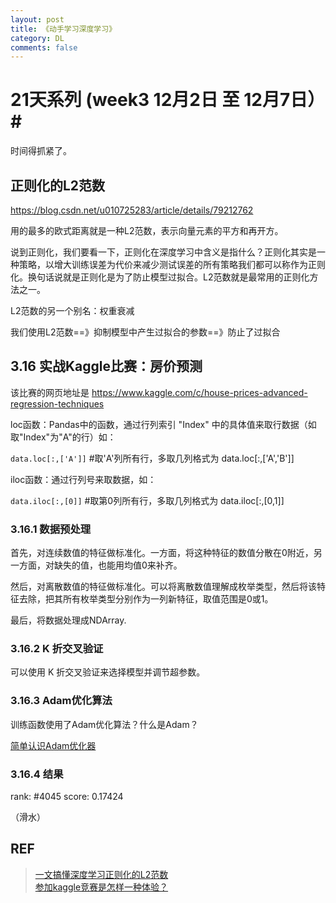 ```yaml
---
layout: post
title: 《动手学习深度学习》
category: DL
comments: false
---
```


# 21天系列 (week3 12月2日 至 12月7日）#

时间得抓紧了。

## 正则化的L2范数

https://blog.csdn.net/u010725283/article/details/79212762

用的最多的欧式距离就是一种L2范数，表示向量元素的平方和再开方。

说到正则化，我们要看一下，正则化在深度学习中含义是指什么？正则化其实是一种策略，以增大训练误差为代价来减少测试误差的所有策略我们都可以称作为正则化。换句话说就是正则化是为了防止模型过拟合。L2范数就是最常用的正则化方法之一。

L2范数的另一个别名：权重衰减

我们使用L2范数==》抑制模型中产生过拟合的参数==》防止了过拟合

## 3.16 实战Kaggle比赛：房价预测

该比赛的网页地址是 https://www.kaggle.com/c/house-prices-advanced-regression-techniques 

loc函数：Pandas中的函数，通过行列索引 "Index" 中的具体值来取行数据（如取"Index"为"A"的行）如：

`data.loc[:,['A']]` #取'A'列所有行，多取几列格式为 data.loc[:,['A','B']]

iloc函数：通过行列号来取数据，如：

`data.iloc[:,[0]]` #取第0列所有行，多取几列格式为 data.iloc[:,[0,1]]

### 3.16.1 数据预处理

首先，对连续数值的特征做标准化。一方面，将这种特征的数值分散在0附近，另一方面，对缺失的值，也能用均值0来补齐。

然后，对离散数值的特征做标准化。可以将离散数值理解成枚举类型，然后将该特征去除，把其所有枚举类型分别作为一列新特征，取值范围是0或1。

最后，将数据处理成NDArray.

### 3.16.2 K 折交叉验证
可以使用 K 折交叉验证来选择模型并调节超参数。

### 3.16.3 Adam优化算法

训练函数使用了Adam优化算法？什么是Adam？

[简单认识Adam优化器](https://www.jianshu.com/p/aebcaf8af76e)

### 3.16.4 结果

rank: #4045
score: 0.17424

（滑水）

## REF
> [一文搞懂深度学习正则化的L2范数](https://blog.csdn.net/u010725283/article/details/79212762)  
> [参加kaggle竞赛是怎样一种体验？](https://www.zhihu.com/question/24533374/answer/34631808)